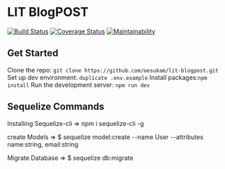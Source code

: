 # LIT BlogPOST

[![Build Status](https://travis-ci.org/oesukam/lit-blogpost.svg?branch=develop)](https://travis-ci.org/oesukam/lit-blogpost)
[![Coverage Status](https://coveralls.io/repos/github/oesukam/lit-blogpost/badge.svg?branch=develop)](https://coveralls.io/github/oesukam/lit-blogpost?branch=develop)
[![Maintainability](https://api.codeclimate.com/v1/badges/218ae4cb97c51bf46d72/maintainability)](https://codeclimate.com/github/oesukam/lit-blogpost/maintainability)

## Get Started

Clone the repo: `git clone https://github.com/oesukam/lit-blogpost.git`
Set up dev environment: `duplicate .env.example`
Install packages:`npm install`
Run the development server: `npm run dev`

## Sequelize Commands

Installing Sequelize-cli => npm i sequelize-cli -g

create Models => \$ sequelize model:create --name User --attributes name:string, email:string

Migrate Database => \$ sequelize db:migrate
